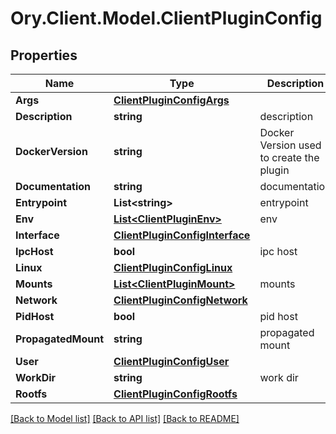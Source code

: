 # Ory.Client.Model.ClientPluginConfig

## Properties

Name | Type | Description | Notes
------------ | ------------- | ------------- | -------------
**Args** | [**ClientPluginConfigArgs**](ClientPluginConfigArgs.md) |  | 
**Description** | **string** | description | 
**DockerVersion** | **string** | Docker Version used to create the plugin | [optional] 
**Documentation** | **string** | documentation | 
**Entrypoint** | **List&lt;string&gt;** | entrypoint | 
**Env** | [**List&lt;ClientPluginEnv&gt;**](ClientPluginEnv.md) | env | 
**Interface** | [**ClientPluginConfigInterface**](ClientPluginConfigInterface.md) |  | 
**IpcHost** | **bool** | ipc host | 
**Linux** | [**ClientPluginConfigLinux**](ClientPluginConfigLinux.md) |  | 
**Mounts** | [**List&lt;ClientPluginMount&gt;**](ClientPluginMount.md) | mounts | 
**Network** | [**ClientPluginConfigNetwork**](ClientPluginConfigNetwork.md) |  | 
**PidHost** | **bool** | pid host | 
**PropagatedMount** | **string** | propagated mount | 
**User** | [**ClientPluginConfigUser**](ClientPluginConfigUser.md) |  | [optional] 
**WorkDir** | **string** | work dir | 
**Rootfs** | [**ClientPluginConfigRootfs**](ClientPluginConfigRootfs.md) |  | [optional] 

[[Back to Model list]](../README.md#documentation-for-models) [[Back to API list]](../README.md#documentation-for-api-endpoints) [[Back to README]](../README.md)

